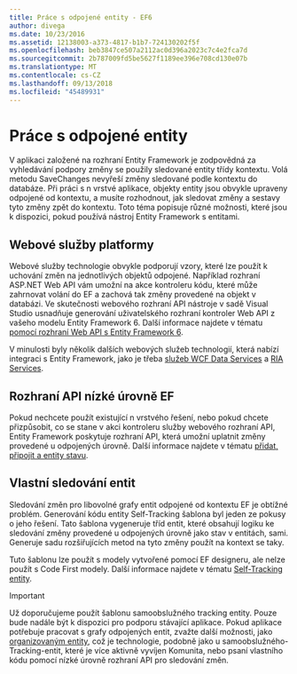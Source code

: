 ```yaml
---
title: Práce s odpojené entity - EF6
author: divega
ms.date: 10/23/2016
ms.assetid: 12138003-a373-4817-b1b7-724130202f5f
ms.openlocfilehash: beb3847ce507a2112ac0d396a2023c7c4e2fca7d
ms.sourcegitcommit: 2b787009fd5be5627f1189ee396e708cd130e07b
ms.translationtype: MT
ms.contentlocale: cs-CZ
ms.lasthandoff: 09/13/2018
ms.locfileid: "45489931"
---
```

# <a name="working-with-disconnected-entities"></a>Práce s odpojené entity
V aplikaci založené na rozhraní Entity Framework je zodpovědná za vyhledávání podpory změny se použily sledované entity třídy kontextu. Volá metodu SaveChanges nevyřeší změny sledované podle kontextu do databáze. Při práci s n vrstvé aplikace, objekty entity jsou obvykle upraveny odpojené od kontextu, a musíte rozhodnout, jak sledovat změny a sestavy tyto změny zpět do kontextu. Toto téma popisuje různé možnosti, které jsou k dispozici, pokud používá nástroj Entity Framework s entitami.   

## <a name="web-service-frameworks"></a>Webové služby platformy

Webové služby technologie obvykle podporují vzory, které lze použít k uchování změn na jednotlivých objektů odpojené. Například rozhraní ASP.NET Web API vám umožní na akce kontroleru kódu, které může zahrnovat volání do EF a zachová tak změny provedené na objekt v databázi. Ve skutečnosti webového rozhraní API nástroje v sadě Visual Studio usnadňuje generování uživatelského rozhraní kontroler Web API z vašeho modelu Entity Framework 6. Další informace najdete v tématu [pomocí rozhraní Web API s Entity Framework 6](https://docs.microsoft.com/en-us/aspnet/web-api/overview/data/using-web-api-with-entity-framework/).   

V minulosti byly několik dalších webových služeb technologií, která nabízí integraci s Entity Framework, jako je třeba [služeb WCF Data Services](https://docs.microsoft.com/dotnet/framework/data/wcf/create-a-data-service-using-an-adonet-ef-data-wcf) a [RIA Services](https://docs.microsoft.com/en-us/previous-versions/dotnet/wcf-ria/ee707344(v=vs.91)).

## <a name="low-level-ef-apis"></a>Rozhraní API nízké úrovně EF

Pokud nechcete použít existující n vrstvého řešení, nebo pokud chcete přizpůsobit, co se stane v akci kontroleru služby webového rozhraní API, Entity Framework poskytuje rozhraní API, která umožní uplatnit změny provedené u odpojených úrovně. Další informace najdete v tématu [přidat, připojit a entity stavu](~/ef6/saving/change-tracking/entity-state.md).  

## <a name="self-tracking-entities"></a>Vlastní sledování entit  

Sledování změn pro libovolné grafy entit odpojené od kontextu EF je obtížné problém. Generování kódu entity Self-Tracking šablona byl jeden ze pokusy o jeho řešení. Tato šablona vygeneruje tříd entit, které obsahují logiku ke sledování změny provedené u odpojených úrovně jako stav v entitách, sami. Generuje sadu rozšiřujících metod na tyto změny použít na kontext se taky.

Tuto šablonu lze použít s modely vytvořené pomocí EF designeru, ale nelze použít s Code First modely. Další informace najdete v tématu [Self-Tracking entity](self-tracking-entities/index.md).  

> [!IMPORTANT]
> Už doporučujeme použít šablonu samoobslužného tracking entity. Pouze bude nadále být k dispozici pro podporu stávající aplikace. Pokud aplikace potřebuje pracovat s grafy odpojených entit, zvažte další možnosti, jako [organizovaným entity](http://trackableentities.github.io/), což je technologie, podobně jako u samoobslužného-Tracking-entit, které je více aktivně vyvíjen Komunita, nebo psaní vlastního kódu pomocí nízké úrovně rozhraní API pro sledování změn.
